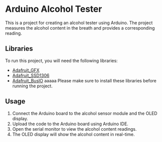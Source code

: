 # Arduino Alcohol Tester

This is a project for creating an alcohol tester using Arduino. The project measures the alcohol content in the breath and provides a corresponding reading.

## Libraries

To run this project, you will need the following libraries:

- [Adafruit_GFX](https://github.com/adafruit/Adafruit-GFX-Library)
- [Adafruit_SSD1306](https://github.com/adafruit/Adafruit_SSD1306)
- [Adafruit_BusIO](https://github.com/adafruit/Adafruit_BusIO)
aaaaa
Please make sure to install these libraries before running the project.

## Usage

1. Connect the Arduino board to the alcohol sensor module and the OLED display.
2. Upload the code to the Arduino board using Arduino IDE.
3. Open the serial monitor to view the alcohol content readings.
4. The OLED display will show the alcohol content in real-time.